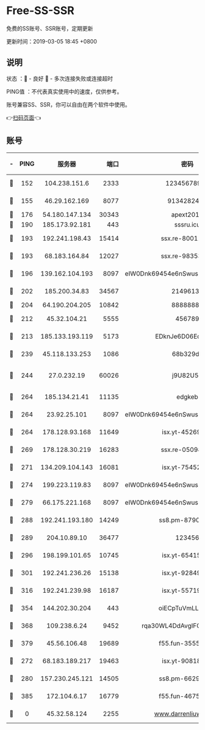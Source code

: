 # Free-SS-SSR

免费的SS账号、SSR账号，定期更新

更新时间：2019-03-05 18:45 +0800

## 说明

状态     ：🙂 - 良好 🙁 - 多次连接失败或连接超时

PING值   ：不代表真实使用中的速度，仅供参考。

账号兼容SS、SSR，你可以自由在两个软件中使用。

👉[扫码页面](https://liesauer.github.io/free-ss-ssr.github.io/)👈

## 账号

|-|PING|服务器|端口|密码|加密方式|区域|
|:----:|:----:|:-----:|-----:|:----:|:----:|:----:|
|🙂|152|104.238.151.6|2333|12345678900|aes-256-cfb|JP|
|🙂|155|46.29.162.169|8077|9134282479|aes-256-cfb|RU|
|🙂|176|54.180.147.134|30343|apext2019|chacha20|KR|
|🙂|190|185.173.92.181|443|sssru.icu|rc4-md5|RU|
|🙂|193|192.241.198.43|15414|ssx.re-80011853|aes-256-cfb|US|
|🙂|193|68.183.164.84|12027|ssx.re-98353695|aes-256-cfb|US|
|🙂|196|139.162.104.193|8097|eIW0Dnk69454e6nSwuspv9DmS201tQ0D|aes-256-cfb|JP|
|🙂|202|185.200.34.83|34567|21496138|aes-256-cfb|US|
|🙂|204|64.190.204.205|10842|88888888|rc4-md5|US|
|🙂|212|45.32.104.21|5555|456789|aes-256-cfb|SG|
|🙂|213|185.133.193.119|5173|EDknJe6D06EoWDaw|aes-256-cfb|US|
|🙂|239|45.118.133.253|1086|68b329da|aes-256-cfb|SG|
|🙂|244|27.0.232.19|60026|j9U82U53|xchacha20-ietf-poly1305|HK|
|🙂|264|185.134.21.41|11135|edgkeb|aes-256-cfb|GB|
|🙂|264|23.92.25.101|8097|eIW0Dnk69454e6nSwuspv9DmS201tQ0D|aes-256-cfb|US|
|🙂|264|178.128.93.168|11649|isx.yt-45269107|aes-256-cfb|SG|
|🙂|269|178.128.30.219|16283|ssx.re-05098737|aes-256-cfb|SG|
|🙂|271|134.209.104.143|16081|isx.yt-75452571|aes-256-cfb|SG|
|🙂|274|199.223.119.83|8097|eIW0Dnk69454e6nSwuspv9DmS201tQ0D|aes-256-cfb|US|
|🙂|279|66.175.221.168|8097|eIW0Dnk69454e6nSwuspv9DmS201tQ0D|aes-256-cfb|US|
|🙂|288|192.241.193.180|14249|ss8.pm-87905446|aes-256-cfb|US|
|🙂|289|204.10.89.10|36477|123456|aes-256-cfb|US|
|🙂|296|198.199.101.65|10745|isx.yt-65415460|aes-256-cfb|US|
|🙂|301|192.241.236.26|15138|isx.yt-92849961|aes-256-cfb|US|
|🙂|316|192.241.239.98|16187|isx.yt-55719199|aes-256-cfb|US|
|🙂|354|144.202.30.204|443|oiECpTuVmLLxk4Ts|aes-256-cfb|US|
|🙂|368|109.238.6.24|9452|rqa30WL4DdAvgIFG6Fs3znzTa|aes-256-cfb|FR|
|🙂|379|45.56.106.48|19689|f55.fun-35553896|aes-256-cfb|US|
|🙂|272|68.183.189.217|19463|isx.yt-90818322|aes-256-cfb|SG|
|🙂|280|157.230.245.121|14505|ss8.pm-66291298|aes-256-cfb|SG|
|🙂|385|172.104.6.17|16779|f55.fun-46758883|aes-256-cfb|US|
|🙁|0|45.32.58.124|2255|www.darrenliuwei.com|aes-256-cfb|JP|
